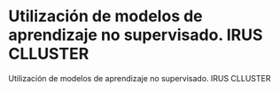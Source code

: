 # Utilización de modelos de aprendizaje no supervisado. IRUS CLLUSTER
 Utilización de modelos de aprendizaje no supervisado. IRUS CLLUSTER
